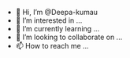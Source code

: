 - 👋 Hi, I’m @Deepa-kumau
- 👀 I’m interested in ...
- 🌱 I’m currently learning ...
- 💞️ I’m looking to collaborate on ...
- 📫 How to reach me ...

<!---
Deepa-kumau/Deepa-kumau is a ✨ special ✨ repository because its `README.md` (this file) appears on your GitHub profile.
You can click the Preview link to take a look at your changes.
--->
